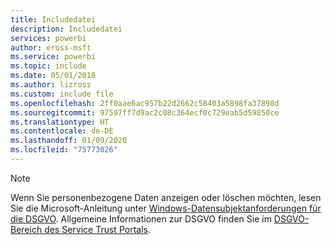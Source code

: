 ```yaml
---
title: Includedatei
description: Includedatei
services: powerbi
author: eross-msft
ms.service: powerbi
ms.topic: include
ms.date: 05/01/2018
ms.author: lizross
ms.custom: include file
ms.openlocfilehash: 2ff0aae6ac957b22d2662c58403a5898fa37898d
ms.sourcegitcommit: 97597ff7d9ac2c08c364ecf0c729eab5d59850ce
ms.translationtype: HT
ms.contentlocale: de-DE
ms.lasthandoff: 01/09/2020
ms.locfileid: "75773026"
---
```

>[!Note]
>Wenn Sie personenbezogene Daten anzeigen oder löschen möchten, lesen Sie die Microsoft-Anleitung unter [Windows-Datensubjektanforderungen für die DSGVO](/microsoft-365/compliance/manage-gdpr-data-subject-requests-with-the-dsr-case-tool). Allgemeine Informationen zur DSGVO finden Sie im [DSGVO-Bereich des Service Trust Portals](https://servicetrust.microsoft.com/ViewPage/GDPRGetStarted).
